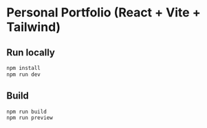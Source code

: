 
# Personal Portfolio (React + Vite + Tailwind)

## Run locally
```bash
npm install
npm run dev
```

## Build
```bash
npm run build
npm run preview
```
